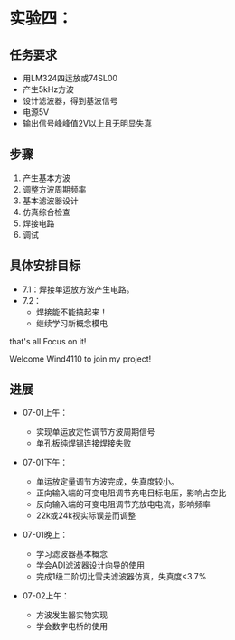 # 实验四：

## 任务要求

- 用LM324四运放或74SL00
- 产生5kHz方波
- 设计滤波器，得到基波信号
- 电源5V
- 输出信号峰峰值2V以上且无明显失真

## 步骤

1. 产生基本方波
2. 调整方波周期频率
3. 基本滤波器设计
4. 仿真综合检查 
5. 焊接电路
6. 调试

## 具体安排目标

- 7.1：焊接单运放方波产生电路。
- 7.2：
    - 焊接能不能搞起来！
    - 继续学习新概念模电

that's all.Focus on it!

Welcome Wind4110 to join my project! 

## 进展

- 07-01上午：
    - 实现单运放定性调节方波周期信号
    - 单孔板纯焊锡连接焊接失败

- 07-01下午：
    - 单运放定量调节方波完成，失真度较小。
    - 正向输入端的可变电阻调节充电目标电压，影响占空比
    - 反向输入端的可变电阻调节充放电电流，影响频率
    - 22k或24k视实际误差而调整

- 07-01晚上：
    - 学习滤波器基本概念
    - 学会ADI滤波器设计向导的使用
    - 完成1级二阶切比雪夫滤波器仿真，失真度<3.7%

- 07-02上午：
    - 方波发生器实物实现
    - 学会数字电桥的使用